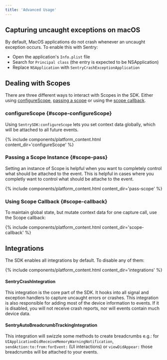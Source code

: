 ```yaml
---
title: 'Advanced Usage'
---
```


## Capturing uncaught exceptions on macOS

By default, MacOS applications do not crash whenever an uncaught exception occurs. To enable this with Sentry:

- Open the application's `Info.plist` file
- Search for `Principal class` (the entry is expected to be NSApplication)
- Replace `NSApplication` with `SentryCrashExceptionApplication`

## Dealing with Scopes

There are three different ways to interact with Scopes in the SDK. Either using [configureScope](#scope-configureScope), [passing a scope](#scope-pass) or using the [scope callback](#scope-callback). 

### configureScope {#scope-configureScope}

Using `SentrySDK:configureScope` lets you set context data globally, which will be attached to all future events.

{% include components/platform_content.html content_dir='configureScope' %}

### Passing a Scope Instance {#scope-pass}

Setting an instance of Scope is helpful when you want to completely control what should be attached to the event.
This is helpful in cases where you completly want to control what should be attache to the event.

{% include components/platform_content.html content_dir='pass-scope' %}

### Using Scope Callback {#scope-callback}

To maintain global state, but mutate context data for one capture call, use the Scope callback:

{% include components/platform_content.html content_dir='scope-callback' %}

## Integrations

The SDK enables all integrations by default. To disable any of them:

{% include components/platform_content.html content_dir='integrations' %}

#### SentryCrashIntegration

This integration is the core part of the SDK. It hooks into all signal and exception handlers to capture uncaught errors or crashes. This integration is also responsible for adding most of the device information to events. If it is disabled, you will not receive crash reports, nor will events contain much device data.

#### SentryAutoBreadcrumbTrackingIntegration

This integration will swizzle some methods to create breadcrumbs e.g.: for `UIApplicationDidReceiveMemoryWarningNotification`, `sendAction:to:from:forEvent:` (UI interactions) or `viewDidAppear:` those breadcrumbs will be attached to your events.
